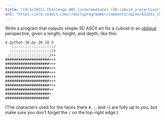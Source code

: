 ```yaml
---
title: "[8/3/2012] Challenge #85 [intermediate] (3D cuboid projection)"
url: "https://old.reddit.com/r/dailyprogrammer/comments/xq2ao/832012_challenge_85_intermediate_3d_cuboid/"
---
```


Write a program that outputs simple 3D ASCII art for a cuboid in an [oblique](http://en.wikipedia.org/wiki/Oblique_projection) perspective, given a length, height, and depth, like this:

    $ python 3d.py 20 10 3
       :::::::::::::::::::/
      :::::::::::::::::::/+
     :::::::::::::::::::/++
    ####################+++
    ####################+++
    ####################+++
    ####################+++
    ####################+++
    ####################+++
    ####################+++
    ####################++
    ####################+
    ####################

(The characters used for the faces (here `#`, `:`, and `+`) are fully up to you, but make sure you don't forget the `/` on the top-right edge.)